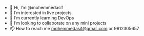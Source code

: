- 👋 Hi, I’m @mohemmedasif
- 👀 I’m interested in live projects
- 🌱 I’m currently learning DevOps
- 💞️ I’m looking to collaborate on any mini projects
- 📫 How to reach me mohemmedasif@gmail.com or 9912305657

<!---
mohemmedasif/mohemmedasif is a ✨ special ✨ repository because its `README.md` (this file) appears on your GitHub profile.
You can click the Preview link to take a look at your changes.
--->
